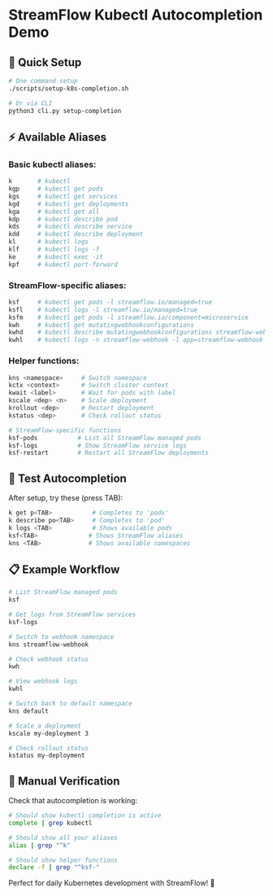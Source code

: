 # StreamFlow Kubectl Autocompletion Demo

## 🚀 Quick Setup

```bash
# One command setup
./scripts/setup-k8s-completion.sh

# Or via CLI
python3 cli.py setup-completion
```

## ⚡ Available Aliases

### Basic kubectl aliases:
```bash
k       # kubectl
kgp     # kubectl get pods  
kgs     # kubectl get services
kgd     # kubectl get deployments
kga     # kubectl get all
kdp     # kubectl describe pod
kds     # kubectl describe service
kdd     # kubectl describe deployment
kl      # kubectl logs
klf     # kubectl logs -f
ke      # kubectl exec -it
kpf     # kubectl port-forward
```

### StreamFlow-specific aliases:
```bash
ksf     # kubectl get pods -l streamflow.io/managed=true
ksfl    # kubectl logs -l streamflow.io/managed=true  
ksfm    # kubectl get pods -l streamflow.io/component=microservice
kwh     # kubectl get mutatingwebhookconfigurations
kwhd    # kubectl describe mutatingwebhookconfigurations streamflow-webhook
kwhl    # kubectl logs -n streamflow-webhook -l app=streamflow-webhook
```

### Helper functions:
```bash
kns <namespace>     # Switch namespace
kctx <context>      # Switch cluster context
kwait <label>       # Wait for pods with label
kscale <dep> <n>    # Scale deployment
krollout <dep>      # Restart deployment
kstatus <dep>       # Check rollout status

# StreamFlow-specific functions
ksf-pods           # List all StreamFlow managed pods
ksf-logs           # Show StreamFlow service logs
ksf-restart        # Restart all StreamFlow deployments
```

## 🧪 Test Autocompletion

After setup, try these (press TAB):

```bash
k get p<TAB>           # Completes to 'pods'
k describe po<TAB>     # Completes to 'pod'
k logs <TAB>           # Shows available pods
ksf<TAB>              # Shows StreamFlow aliases
kns <TAB>             # Shows available namespaces
```

## 📋 Example Workflow

```bash
# List StreamFlow managed pods
ksf

# Get logs from StreamFlow services
ksf-logs

# Switch to webhook namespace
kns streamflow-webhook

# Check webhook status
kwh

# View webhook logs
kwhl

# Switch back to default namespace
kns default

# Scale a deployment
kscale my-deployment 3

# Check rollout status
kstatus my-deployment
```

## 🔧 Manual Verification

Check that autocompletion is working:

```bash
# Should show kubectl completion is active
complete | grep kubectl

# Should show all your aliases
alias | grep "^k"

# Should show helper functions
declare -f | grep "^ksf-"
```

Perfect for daily Kubernetes development with StreamFlow! 🎯 